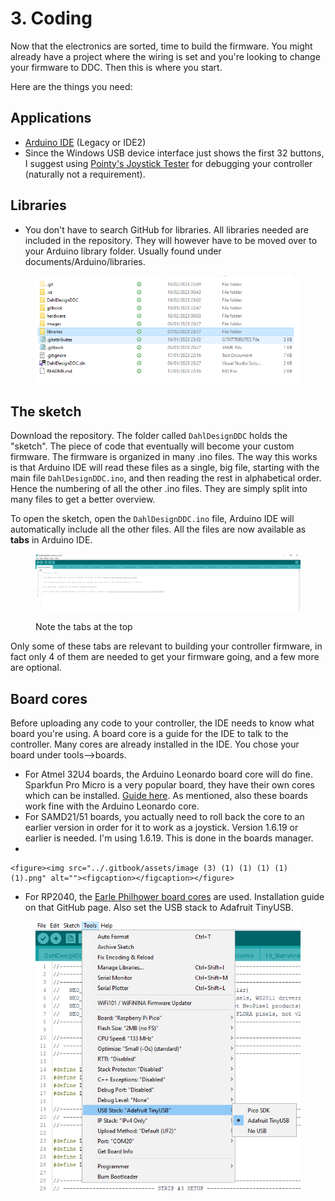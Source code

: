 # 3. Coding

Now that the electronics are sorted, time to build the firmware. You might already have a project where the wiring is set and you're looking to change your firmware to DDC. Then this is where you start.

Here are the things you need:

## Applications

* [Arduino IDE](https://www.arduino.cc/en/software) (Legacy or IDE2)
* Since the Windows USB device interface just shows the first 32 buttons, I suggest using [Pointy's Joystick Tester](http://www.planetpointy.co.uk/joystick-test-application/) for debugging your controller (naturally not a requirement).

## Libraries

* You don't have to search GitHub for libraries. All libraries needed are included in the repository. They will however have to be moved over to your Arduino library folder. Usually found under documents/Arduino/libraries.&#x20;

<figure><img src="../.gitbook/assets/image (24) (2).png" alt=""><figcaption></figcaption></figure>

## The sketch

Download the repository. The folder called `DahlDesignDDC` holds the "sketch". The piece of code that eventually will become your custom firmware. The firmware is organized in many .ino files. The way this works is that Arduino IDE will read these files as a single, big file, starting with the main file `DahlDesignDDC.ino`, and then reading the rest in alphabetical order. Hence the numbering of all the other .ino files. They are simply split into many files to get a better overview.&#x20;

To open the sketch, open the `DahlDesignDDC.ino` file, Arduino IDE will automatically include all the other files. All the files are now available as **tabs** in Arduino IDE.

<figure><img src="../.gitbook/assets/image (6) (1) (1) (1).png" alt=""><figcaption><p>Note the tabs at the top</p></figcaption></figure>

&#x20;Only some of these tabs are relevant to building your controller firmware, in fact only 4 of them are needed to get your firmware going, and a few more are optional.&#x20;

##

## Board cores

Before uploading any code to your controller, the IDE needs to know what board you're using. A board core is a guide for the IDE to talk to the controller. Many cores are already installed in the IDE. You chose your board under tools-->boards.

* For Atmel 32U4 boards, the Arduino Leonardo board core will do fine. Sparkfun Pro Micro is a very popular board, they have their own cores which can be installed. [Guide here](https://learn.sparkfun.com/tutorials/pro-micro--fio-v3-hookup-guide). As mentioned, also these boards work fine with the Arduino Leonardo core.&#x20;
* For SAMD21/51 boards, you actually need to roll back the core to an earlier version in order for it to work as a joystick. Version 1.6.19 or earlier is needed. I'm using 1.6.19. This is done in the boards manager.
*

    <figure><img src="../.gitbook/assets/image (3) (1) (1) (1) (1) (1).png" alt=""><figcaption></figcaption></figure>
* For RP2040, the [Earle Philhower board cores](https://github.com/earlephilhower/arduino-pico) are used. Installation guide on that GitHub page. Also set the USB stack to Adafruit TinyUSB.

<figure><img src="../.gitbook/assets/image (19) (2).png" alt=""><figcaption></figcaption></figure>
